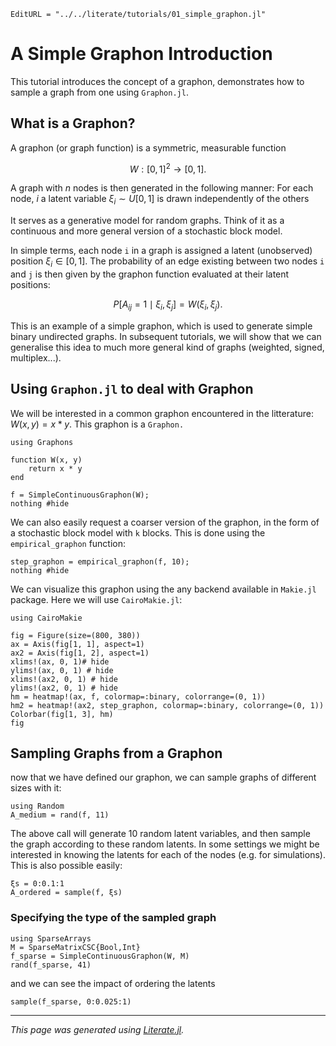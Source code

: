 ```@meta
EditURL = "../../literate/tutorials/01_simple_graphon.jl"
```

#  A Simple Graphon Introduction

This tutorial introduces the concept of a graphon, demonstrates how to sample a graph from one using `Graphon.jl`.

## What is a Graphon?

A graphon (or graph function) is a symmetric, measurable function

```math
W: [0, 1]^2 \to [0, 1].
```

A graph with $n$ nodes is then generated in the following manner:
 For each node, $i$ a latent variable $\xi_i \sim U[0,1]$ is drawn independently of the others

It serves as a generative model for random graphs. Think of it as a continuous and more general version of a stochastic block model.

In simple terms, each node `i` in a graph is assigned a latent (unobserved) position $ξ_i \in [0, 1]$. The probability of an edge existing between two nodes `i` and `j` is then given by the graphon function evaluated at their latent positions:

```math
P[A_{ij} = 1 \mid \xi_i,\xi_j] = W(\xi_i,\xi_j).
```

This is an example of a simple graphon, which is used to generate simple binary undirected graphs. In subsequent tutorials, we will show that we can generalise this idea to much more general kind of graphs (weighted, signed, multiplex...).

## Using `Graphon.jl` to deal with Graphon

We will be interested in a common graphon encountered in the litterature: $W(x,y)=x*y$. This graphon is a `Graphon.`

````@example 01_simple_graphon
using Graphons

function W(x, y)
    return x * y
end

f = SimpleContinuousGraphon(W);
nothing #hide
````

We can also easily request a coarser version of the graphon, in the form of a stochastic block model with `k` blocks. This is done using the `empirical_graphon` function:

````@example 01_simple_graphon
step_graphon = empirical_graphon(f, 10);
nothing #hide
````

We can visualize this graphon using the any backend available in `Makie.jl` package. Here we will use `CairoMakie.jl`:

````@example 01_simple_graphon
using CairoMakie

fig = Figure(size=(800, 380))
ax = Axis(fig[1, 1], aspect=1)
ax2 = Axis(fig[1, 2], aspect=1)
xlims!(ax, 0, 1)# hide
ylims!(ax, 0, 1) # hide
xlims!(ax2, 0, 1) # hide
ylims!(ax2, 0, 1) # hide
hm = heatmap!(ax, f, colormap=:binary, colorrange=(0, 1))
hm2 = heatmap!(ax2, step_graphon, colormap=:binary, colorrange=(0, 1))
Colorbar(fig[1, 3], hm)
fig
````

## Sampling Graphs from a Graphon

now that we have defined our graphon, we can sample graphs of different sizes with it:

````@example 01_simple_graphon
using Random
A_medium = rand(f, 11)
````

The above call will generate 10 random latent variables, and then sample the graph according to these random latents.
In some settings we might be interested in knowing the latents for each of the nodes (e.g. for simulations). This is also possible easily:

````@example 01_simple_graphon
ξs = 0:0.1:1
A_ordered = sample(f, ξs)
````

### Specifying the type of the sampled graph

````@example 01_simple_graphon
using SparseArrays
M = SparseMatrixCSC{Bool,Int}
f_sparse = SimpleContinuousGraphon(W, M)
rand(f_sparse, 41)
````

and we can see the impact of ordering the latents

````@example 01_simple_graphon
sample(f_sparse, 0:0.025:1)
````

---

*This page was generated using [Literate.jl](https://github.com/fredrikekre/Literate.jl).*

